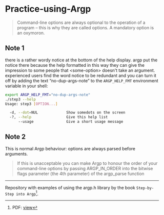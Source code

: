 # Practice-using-Argp

> Command-line options are always optional to the operation of a program –
> this is why they are called options. A mandatory option is an oxymoron.

## Note 1

there is a rather wordy notice at the bottom of the help display. argp put the notice there because the help formatted
in this way they can give the impression to some people that \<some-option> doesn't take an argument. experienced users
find the word notice to be redundant and you can turn it off by adding the text “no-dup-args-note” to the
`ARGP_HELP_FMT` environment variable in your shell:

```bash
export ARGP_HELP_FMT="no-dup-args-note"
./step3 --help
Usage: step3 [OPTION...]

  -d, --dot=NUL             Show somedots on the screen
  -?, --help                Give this help list
      --usage               Give a short usage message
```

## Note 2

This is normal Argp behaviour: options are always parsed before arguments.

> If this is unacceptable you can make Argp to honour the order of your command-line options by passing ARGP_IN_ORDER
> into the bitwise flags parameter (the 4th parameter) of the argp_parse function

---

Repository with examples of using the argp.h library by the book `Step-by-Step into Argp`[^1].

[^1]: PDF: [view](https://github.com/Qu1nel/Practice-using-Argp/blob/main/docs/step-by-step-into-argp.pdf)
